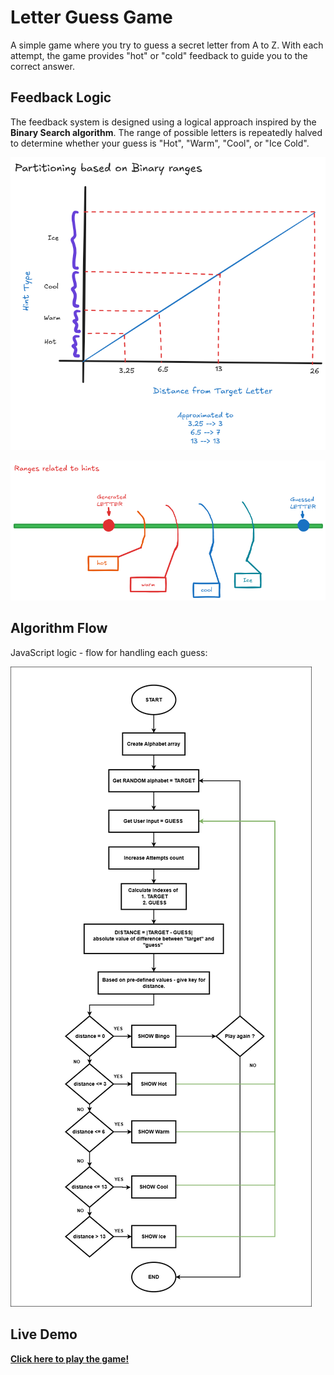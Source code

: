 # Letter Guess Game

A simple game where you try to guess a secret letter from A to Z. With each attempt, the game provides "hot" or "cold" feedback to guide you to the correct answer.

## Feedback Logic

The feedback system is designed using a logical approach inspired by the **Binary Search algorithm**. The range of possible letters is repeatedly halved to determine whether your guess is "Hot", "Warm", "Cool", or "Ice Cold".

![Binary Search Ranges](Assets/BinaryRanges.png)

![Game Feel Ranges](Assets/Ranges.png)

## Algorithm Flow

JavaScript logic - flow for handling each guess:

![Algorithm Flowchart](Assets/AlgorithmFlow.png)

## Live Demo

[**Click here to play the game!**](https://harish3000.github.io/guessing-game-algorithm/)
